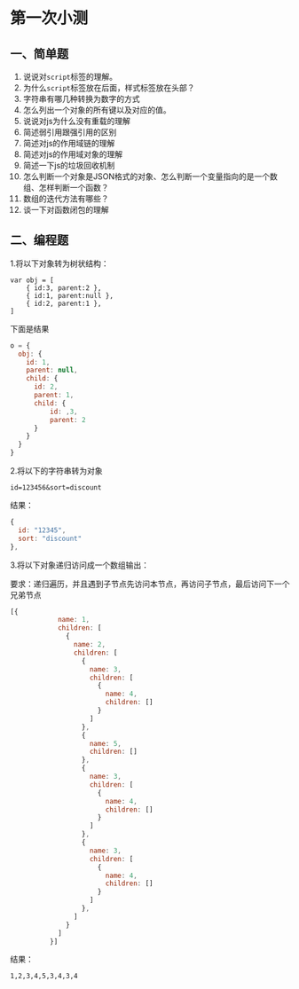 # 第一次小测

## 一、简单题

1. 说说对`script`标签的理解。
2. 为什么`script`标签放在后面，样式标签放在头部？
3. 字符串有哪几种转换为数字的方式
4. 怎么列出一个对象的所有键以及对应的值。
5. 说说对js为什么没有重载的理解
6. 简述弱引用跟强引用的区别
7. 简述对js的作用域链的理解
8. 简述对js的作用域对象的理解
9. 简述一下js的垃圾回收机制
10. 怎么判断一个对象是JSON格式的对象、怎么判断一个变量指向的是一个数组、怎样判断一个函数？
11. 数组的迭代方法有哪些？
12. 谈一下对函数闭包的理解

## 二、编程题

1.将以下对象转为树状结构：

```
var obj = [
    { id:3, parent:2 },
    { id:1, parent:null },
    { id:2, parent:1 },
]
```

下面是结果

```js
o = {
  obj: {
    id: 1,
    parent: null,
    child: {
      id: 2,
      parent: 1,
      child: {
          id: ,3,
          parent: 2
      }
    }
  }
}
```

2.将以下的字符串转为对象

```
id=123456&sort=discount
```

结果：

```js
{
  id: "12345",
  sort: "discount"
},
```

3.将以下对象递归访问成一个数组输出：

要求：递归遍历，并且遇到子节点先访问本节点，再访问子节点，最后访问下一个兄弟节点

```js
[{
            name: 1,
            children: [
              {
                name: 2,
                children: [
                  {
                    name: 3,
                    children: [
                      {
                        name: 4,
                        children: []
                      }
                    ]
                  },
                  {
                    name: 5,
                    children: []
                  },
                  {
                    name: 3,
                    children: [
                      {
                        name: 4,
                        children: []
                      }
                    ]
                  },
                  {
                    name: 3,
                    children: [
                      {
                        name: 4,
                        children: []
                      }
                    ]
                  },
                ]
              }
            ]
          }]
```

结果：

```
1,2,3,4,5,3,4,3,4
```

